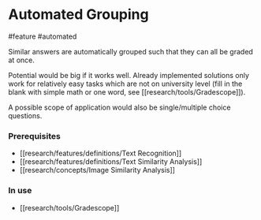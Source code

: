 # Automated Grouping
#feature #automated 

Similar answers are automatically grouped such that they can all be graded at once.

Potential would be big if it works well. Already implemented solutions only work for relatively easy tasks which are not on university level (fill in the blank with simple math or one word, see [[research/tools/Gradescope]]).

A possible scope of application would also be single/multiple choice questions.

### Prerequisites
- [[research/features/definitions/Text Recognition]]
- [[research/features/definitions/Text Similarity Analysis]]
- [[research/concepts/Image Similarity Analysis]]

### In use 
- [[research/tools/Gradescope]]
